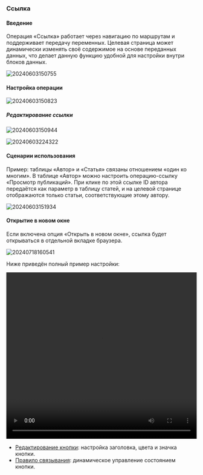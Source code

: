 ### **Ссылка**

#### **Введение**

Операция «Ссылка» работает через навигацию по маршрутам и поддерживает передачу переменных. Целевая страница может динамически изменять своё содержимое на основе переданных данных, что делает данную функцию удобной для настройки внутри блоков данных.

![20240603150755](https://static-docs.nocobase.com/20240603150755.png)

#### **Настройка операции**

![20240603150823](https://static-docs.nocobase.com/20240603150823.png)

##### **Редактирование ссылки**

![20240603150944](https://static-docs.nocobase.com/20240603150944.png)

![20240603224322](https://static-docs.nocobase.com/20240603224322.png)

#### **Сценарии использования**

Пример: таблицы «Автор» и «Статья» связаны отношением «один ко многим». В таблице «Автор» можно настроить операцию-ссылку «Просмотр публикаций». При клике по этой ссылке ID автора передаётся как параметр в таблицу статей, и на целевой странице отображаются только статьи, соответствующие этому автору.

![20240603151934](https://static-docs.nocobase.com/20240603151934.png)

#### **Открытие в новом окне**

Если включена опция «Открыть в новом окне», ссылка будет открываться в отдельной вкладке браузера.

![20240718160541](https://static-docs.nocobase.com/20240718160541.png)

Ниже приведён полный пример настройки:

<video width="100%" height="440" controls>
<source src="https://static-docs.nocobase.com/20240603224044.mp4" type="video/mp4">
</video>

- [Редактирование кнопки](/handbook/ui/actions/action-settings/edit-button): настройка заголовка, цвета и значка кнопки.
- [Правило связывания](/handbook/ui/actions/action-settings/linkage-rule): динамическое управление состоянием кнопки.
